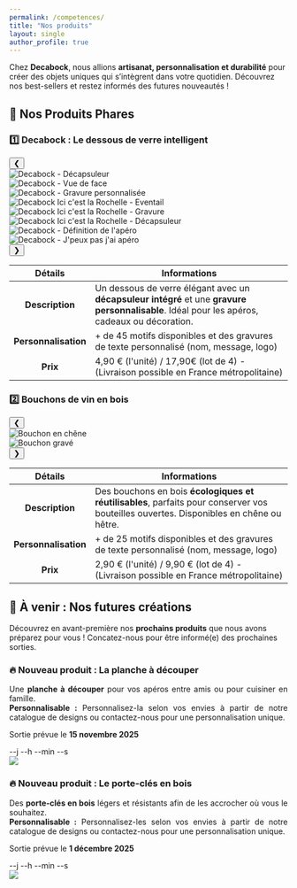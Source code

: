 ```yaml
---
permalink: /competences/
title: "Nos produits"
layout: single
author_profile: true
---
```


Chez **Decabock**, nous allions **artisanat, personnalisation et durabilité** pour créer des objets uniques qui s’intègrent dans votre quotidien. Découvrez nos best-sellers et restez informés des futures nouveautés !

## 🌟 Nos Produits Phares
### 1️⃣ Decabock : Le dessous de verre intelligent

<div class="carousel-container">
  <button class="carousel-button prev" onclick="moveSlide(-1, 'carousel-1')">❮</button>
  <div class="carousel" id="carousel-1">
    <div class="carousel-inner">
      <div class="carousel-slide">
        <img src="/assets/images/produits/decabock/DB_Aimanté_Twinning_Comitee_Linkded.jpeg" alt="Decabock - Décapsuleur" class="carousel-img">
      </div>   
      <div class="carousel-slide">
        <img src="/assets/images/produits/decabock/DB_Twinning_Comitee_Linkded.jpeg" alt="Decabock - Vue de face" class="carousel-img">
      </div>
      <div class="carousel-slide">
        <img src="/assets/images/produits/decabock/DB_Support_Verso_Twinning_Comitee.jpeg" alt="Decabock - Gravure personnalisée" class="carousel-img">
      </div> 
      <div class="carousel-slide">
        <img src="/assets/images/produits/decabock/DB_iiclr_eventail.jpg" alt="Decabock Ici c'est la Rochelle - Eventail" class="carousel-img">
      </div>
      <div class="carousel-slide">
        <img src="/assets/images/produits/decabock/DB_iiclr_pile_face.jpg" alt="Decabock Ici c'est la Rochelle - Gravure" class="carousel-img">
      </div>
      <div class="carousel-slide">
        <img src="/assets/images/produits/decabock/DB_iiclr_pile_dos.jpg" alt="Decabock Ici c'est la Rochelle - Décapsuleur" class="carousel-img">
      </div>
      <div class="carousel-slide">
        <img src="/assets/images/produits/decabock/Definition_apéro.png" alt="Decabock - Définition de l'apéro" class="carousel-img">
      </div>
      <div class="carousel-slide">
        <img src="/assets/images/produits/decabock/J&apos;peux_pas_j&apos;ai_apéro.png" alt="Decabock - J'peux pas j'ai apéro" class="carousel-img">
      </div>
    </div>
  </div>
  <button class="carousel-button next" onclick="moveSlide(1, 'carousel-1')">❯</button>
</div>

| **Détails** | **Informations** |
|:-----------:|------------------|
| **Description** | Un dessous de verre élégant avec un **décapsuleur intégré** et une **gravure personnalisable**. Idéal pour les apéros, cadeaux ou décoration. |
| **Personnalisation** | + de 45 motifs disponibles et des gravures de texte personnalisé (nom, message, logo) |
| **Prix**            | 4,90 € (l'unité) / 17,90€ (lot de 4) - (Livraison possible en France métropolitaine) |

### 2️⃣ Bouchons de vin en bois

<div class="carousel-container">
  <button class="carousel-button prev" onclick="moveSlide(-1, 'carousel-2')">❮</button>
  <div class="carousel" id="carousel-2">
    <div class="carousel-inner">
      <div class="carousel-slide">
        <img src="/assets/images/produits/bouchons/bouchon_debout_jppja.jpg" alt="Bouchon en chêne" class="carousel-img">
      </div>
      <div class="carousel-slide">
        <img src="/assets/images/produits/bouchons/bouchon_haut_Family.jpg" alt="Bouchon gravé" class="carousel-img">
      </div>
    </div>
  </div>
  <button class="carousel-button next" onclick="moveSlide(1, 'carousel-2')">❯</button>
</div>

| **Détails**          | **Informations** |
|:--------------------:|------------------|
| **Description**      | Des bouchons en bois **écologiques et réutilisables**, parfaits pour conserver vos bouteilles ouvertes. Disponibles en chêne ou hêtre. |
| **Personnalisation** | + de 25 motifs disponibles et des gravures de texte personnalisé (nom, message, logo) |
| **Prix**            | 2,90 € (l'unité) / 9,90 € (lot de 4) - (Livraison possible en France métropolitaine) |

<!-- ### 3️⃣ Planche à découper personnalisée

| **Détails**          | **Informations** |
|:--------------------:|-----------------------------------------------------------------------------------------------------|
| **Description**      | Une planche à découper en **bois massif** (chêne ou noyer), avec une gravure personnalisable. Résistante et facile à entretenir. |
| **Personnalisation** | Gravure de texte ou motif (logo, prénom, etc.). |
| **Prix**            | 49,90 € (30x20 cm) / 69,90 € (40x30 cm). |
| **Photos**          | *(Carrousel ci-dessous)*                                                                           |

#### Galerie Photos

<div class="carousel">
  <div class="carousel-inner">
    <img src="/assets/images/planche/planche_1.jpg" alt="Planche à découper - Vue globale" class="carousel-img">
    <img src="/assets/images/planche/planche_2.jpg" alt="Planche à découper - Gravure" class="carousel-img">
  </div>
</div>

### 4️⃣ Porte-clés en bois

| **Détails**          | **Informations** |
|:--------------------:|-----------------------------------------------------------------------------------------------------|
| **Description**      | Des porte-clés en bois légers et résistants, personnalisables avec un prénom, un motif ou un logo. |
| **Personnalisation** | 8 modèles disponibles + gravure de texte. |
| **Prix**            | 9,90 € (unité) / 19,90 € (lot de 3). |
| **Photos**          | *(Carrousel ci-dessous)*                                                                           |

#### Galerie Photos

<div class="carousel">
  <div class="carousel-inner">
    <img src="/assets/images/porte-cles/porte-cles_1.jpg" alt="Porte-clés - Modèle classique" class="carousel-img">
    <img src="/assets/images/porte-cles/porte-cles_2.jpg" alt="Porte-clés - Gravure personnalisée" class="carousel-img">
  </div>
</div> -->

## 🔮 À venir : Nos futures créations

Découvrez en avant-première nos **prochains produits** que nous avons préparez pour vous ! Concatez-nous pour être informé(e) des prochaines sorties.

<div class="coming-soon-product">
  <div class="coming-soon-content">
    <h3 class="coming-soon-title">🔥 Nouveau produit : La planche à découper</h3>
    <p class="coming-soon-description" style="text-align: justify;">
      Une <strong>planche à découper</strong> pour vos apéros entre amis ou pour cuisiner en famille. <br>
      <strong>Personnalisable :</strong> Personnalisez-la selon vos envies à partir de notre catalogue de designs ou contactez-nous pour une personnalisation unique.
    </p>
    <div class="release-info">
      <p class="release-date">Sortie prévue le <strong>15 novembre 2025</strong></p>
      <div class="countdown-container">
        <div class="countdown" id="countdown-1">
          <span class="countdown-days" id="days-1">--</span>j
          <span class="countdown-hours" id="hours-1">--</span>h
          <span class="countdown-minutes" id="minutes-1">--</span>min
          <span class="countdown-seconds" id="seconds-1">--</span>s
        </div>
      </div>
    </div>
    <img class="coming-soon-image" src="/assets/images/produits/coming-soon/planche_a_decouper.png"/>
  </div>
</div>

<div class="coming-soon-product">
  <div class="coming-soon-content">
    <h3 class="coming-soon-title">🔥 Nouveau produit : Le porte-clés en bois</h3>
    <p class="coming-soon-description" style="text-align: justify;">
      Des <strong>porte-clés en bois</strong> légers et résistants afin de les accrocher où vous le souhaitez. <br>
      <strong>Personnalisable :</strong> Personnalisez-les selon vos envies à partir de notre catalogue de designs ou contactez-nous pour une personnalisation unique.
    </p>
    <div class="release-info">
      <p class="release-date">Sortie prévue le <strong>1 décembre 2025</strong></p>
      <div class="countdown-container">
        <div class="countdown" id="countdown-2">
          <span class="countdown-days" id="days-2">--</span>j
          <span class="countdown-hours" id="hours-2">--</span>h
          <span class="countdown-minutes" id="minutes-2">--</span>min
          <span class="countdown-seconds" id="seconds-2">--</span>s
        </div>
      </div>
    </div>
    <img class="coming-soon-image" src="/assets/images/produits/coming-soon/porte_cles.png"/>
  </div>
</div>

<script>
  // Décompte pour la planche à découper (15 novembre 2025)
  const countdownDate1 = new Date("Nov 15, 2025 09:00:00").getTime();
  const countdown1 = setInterval(function() {
    updateCountdown(countdownDate1, "countdown-1");
  }, 1000);

  // Décompte pour le porte-clés (1 décembre 2025)
  const countdownDate2 = new Date("Dec 1, 2025 09:00:00").getTime();
  const countdown2 = setInterval(function() {
    updateCountdown(countdownDate2, "countdown-2");
  }, 1000);

  // Fonction générique pour mettre à jour un décompte
  function updateCountdown(countdownDate, elementId) {
    const now = new Date().getTime();
    const distance = countdownDate - now;

    // Calcul des jours, heures, minutes et secondes
    const days = Math.floor(distance / (1000 * 60 * 60 * 24));
    const hours = Math.floor((distance % (1000 * 60 * 60 * 24)) / (1000 * 60 * 60));
    const minutes = Math.floor((distance % (1000 * 60 * 60)) / (1000 * 60));
    const seconds = Math.floor((distance % (1000 * 60)) / 1000);

    // Mise à jour du DOM
    document.getElementById(`days-${elementId.split('-')[1]}`).innerText = days;
    document.getElementById(`hours-${elementId.split('-')[1]}`).innerText = hours;
    document.getElementById(`minutes-${elementId.split('-')[1]}`).innerText = minutes;
    document.getElementById(`seconds-${elementId.split('-')[1]}`).innerText = seconds;

    // Si le décompte est terminé
    if (distance < 0) {
      clearInterval(elementId === "countdown-1" ? countdown1 : countdown2);
      document.getElementById(elementId).innerHTML = "<p style='color: #5a9b8e; font-weight: bold;'>Disponible maintenant !</p>";
    }
  }

  // Position initiale des carrousels
  let currentSlide = {
    'carousel-1': 0,
    'carousel-2': 0
  };

  // Fonction pour déplacer les slides
  function moveSlide(step, carouselId) {
    const carousel = document.getElementById(carouselId);
    const slides = carousel.querySelectorAll('.carousel-slide');
    const totalSlides = slides.length;

    // Mise à jour de la position actuelle
    currentSlide[carouselId] += step;

    // Gestion des limites
    if (currentSlide[carouselId] < 0) {
      currentSlide[carouselId] = totalSlides - 1;
    } else if (currentSlide[carouselId] >= totalSlides) {
      currentSlide[carouselId] = 0;
    }

    // Déplacement du carrousel
    carousel.querySelector('.carousel-inner').style.transform = `translateX(-${currentSlide[carouselId] * 100}%)`;
  }
</script>
